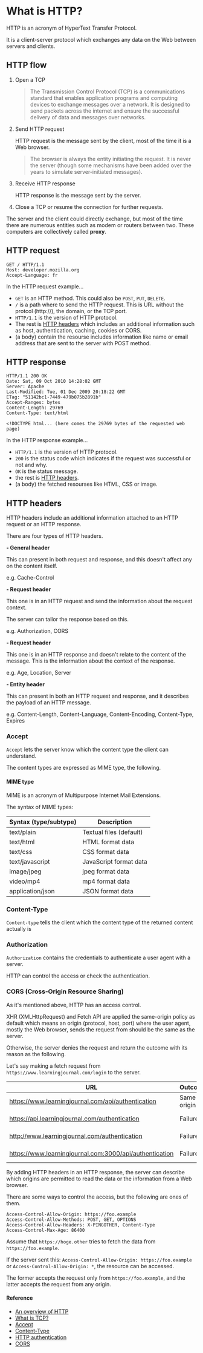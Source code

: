 # What is HTTP?

HTTP is an acronym of HyperText Transfer Protocol.

It is a client-server protocol which exchanges any data on the Web between servers and clients.

## HTTP flow

1. Open a TCP
   > The Transmission Control Protocol (TCP) is a communications standard that enables application programs and computing devices to exchange messages over a network. It is designed to send packets across the internet and ensure the successful delivery of data and messages over networks.
2. Send HTTP request

   HTTP request is the message sent by the client, most of the time it is a Web browser.

   > The browser is always the entity initiating the request. It is never the server (though some mechanisms have been added over the years to simulate server-initiated messages).

3. Receive HTTP response

   HTTP response is the message sent by the server.

4. Close a TCP or resume the connection for further requests.

The server and the client could directly exchange, but most of the time there are numerous entities such as modem or routers between two. These computers are collectively called **proxy**.

## HTTP request

```
GET / HTTP/1.1
Host: developer.mozilla.org
Accept-Language: fr
```

In the HTTP request example...

- `GET` is an HTTP method. This could also be `POST`, `PUT`, `DELETE`.
- `/` is a path where to send the HTTP request. This is URL without the protcol (http://), the domain, or the TCP port.
- `HTTP/1.1` is the version of HTTP protocol.
- The rest is [HTTP headers](#http-headers) which includes an additional information such as host, authentication, caching, cookies or CORS.
- (a body) contain the resourse includes information like name or email address that are sent to the server with POST method.

## HTTP response

```
HTTP/1.1 200 OK
Date: Sat, 09 Oct 2010 14:28:02 GMT
Server: Apache
Last-Modified: Tue, 01 Dec 2009 20:18:22 GMT
ETag: "51142bc1-7449-479b075b2891b"
Accept-Ranges: bytes
Content-Length: 29769
Content-Type: text/html

<!DOCTYPE html... (here comes the 29769 bytes of the requested web page)
```

In the HTTP response example...

- `HTTP/1.1` is the version of HTTP protocol.
- `200` is the status code which indicates if the request was successful or not and why.
- `OK` is the status message.
- the rest is [HTTP headers](#http-headers).
- (a body) the fetched resourses like HTML, CSS or image.

## HTTP headers

HTTP headers include an additional information attached to an HTTP request or an HTTP response.

There are four types of HTTP headers.

**- General header**

This can present in both request and response, and this doesn't affect any on the content itself.

e.g. Cache-Control

**- Request header**

This one is in an HTTP request and send the information about the request context.

The server can tailor the response based on this.

e.g. Authorization, CORS

**- Request header**

This one is in an HTTP response and doesn't relate to the content of the message. This is the information about the context of the response.

e.g. Age, Location, Server

**- Entity header**

This can present in both an HTTP request and response, and it describes the payload of an HTTP message.

e.g. Content-Length, Content-Language, Content-Encoding, Content-Type, Expires

### Accept

`Accept` lets the server know which the content type the client can understand.

The content types are expressed as MIME type, the following.

#### MIME type

MIME is an acronym of Multipurpose Internet Mail Extensions.

The syntax of MIME types:

| Syntax (type/subtype) | Description             |
| --------------------- | ----------------------- |
| text/plain            | Textual files (default) |
| text/html             | HTML format data        |
| text/css              | CSS format data         |
| text/javascript       | JavaScript format data  |
| image/jpeg            | jpeg format data        |
| video/mp4             | mp4 format data         |
| application/json      | JSON format data        |

### Content-Type

`Content-type` tells the client which the content type of the returned content actually is

### Authorization

`Authorization` contains the credentials to authenticate a user agent with a server.

HTTP can control the access or check the authentication.

### CORS (Cross-Origin Resource Sharing)

As it's mentioned above, HTTP has an access control.

XHR (XMLHttpRequest) and Fetch API are applied the same-origin policy as default which means an origin (protocol, host, port) where the user agent, mostly the Web browser, sends the request from should be the same as the server.

Otherwise, the server denies the request and return the outcome with its reason as the following.

Let's say making a fetch request from `https://www.learningjournal.com/login` to the server.

| URL                                                     | Outcome     | Reason             |
| ------------------------------------------------------- | ----------- | ------------------ |
| https://www.learningjournal.com/api/authentication      | Same origin |                    |
| https://api.learningjournal.com/authentication          | Failure     | Different host     |
| http://www.learningjournal.com/authentication           | Failure     | Different protocol |
| https://www.learningjournal.com:3000/api/authentication | Failure     | Different port     |

By adding HTTP headers in an HTTP response, the server can describe which origins are permitted to read the data or the information from a Web browser.

There are some ways to control the access, but the following are ones of them.

```
Access-Control-Allow-Origin: https://foo.example
Access-Control-Allow-Methods: POST, GET, OPTIONS
Access-Control-Allow-Headers: X-PINGOTHER, Content-Type
Access-Control-Max-Age: 86400
```

Assume that `https://hoge.other` tries to fetch the data from `https://foo.example`.

If the server sent this: `Access-Control-Allow-Origin: https://foo.example` or `Access-Control-Allow-Origin: *`, the resource can be accessed.

The former accepts the request only from `https://foo.example`, and the latter accepts the request from any origin.

#### Reference

- [An overview of HTTP](https://developer.mozilla.org/en-US/docs/Web/HTTP/Overview)
- [What is TCP?](https://www.fortinet.com/resources/cyberglossary/tcp-ip)
- [Accept](https://developer.mozilla.org/en-US/docs/Web/HTTP/Headers/Accept)
- [Content-Type](https://developer.mozilla.org/en-US/docs/Web/HTTP/Headers/Content-Type)
- [HTTP authentication](https://developer.mozilla.org/en-US/docs/Web/HTTP/Authentication)
- [CORS](https://developer.mozilla.org/en-US/docs/Web/HTTP/CORS)
